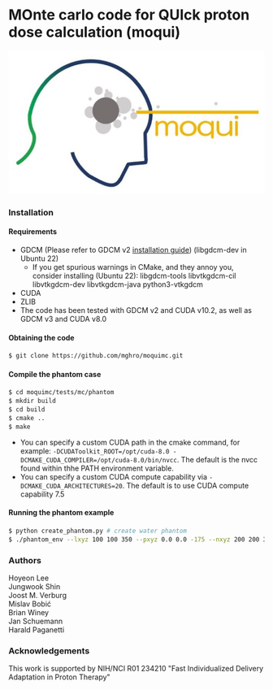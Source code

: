 MOnte carlo code for QUIck proton dose calculation (moqui)
==========================================================

<img src="images/moqui_logo.jpg">

### Installation
#### Requirements
- GDCM (Please refer to GDCM v2 [installation guide](http://gdcm.sourceforge.net/wiki/index.php/Compilation#Quick_start)) (libgdcm-dev in Ubuntu 22)
    - If you get spurious warnings in CMake, and they annoy you, consider installing (Ubuntu 22): libgdcm-tools libvtkgdcm-cil libvtkgdcm-dev libvtkgdcm-java python3-vtkgdcm
- CUDA
- ZLIB
- The code has been tested with GDCM v2 and CUDA v10.2, as well as GDCM v3 and CUDA v8.0

#### Obtaining the code
```bash
$ git clone https://github.com/mghro/moquimc.git
```

#### Compile the phantom case
```bash
$ cd moquimc/tests/mc/phantom
$ mkdir build
$ cd build
$ cmake ..
$ make
```
- You can specify a custom CUDA path in the cmake command, for example: `-DCUDAToolkit_ROOT=/opt/cuda-8.0 -DCMAKE_CUDA_COMPILER=/opt/cuda-8.0/bin/nvcc`. The default is the nvcc found within thhe PATH environment variable.
- You can specify a custom CUDA compute capability via `-DCMAKE_CUDA_ARCHITECTURES=20`. The default is to use CUDA compute capability 7.5

#### Running the phantom example
```bash
$ python create_phantom.py # create water phantom
$ ./phantom_env --lxyz 100 100 350 --pxyz 0.0 0.0 -175 --nxyz 200 200 350 --spot_energy 200.0 0.0 --spot_position 0 0 0.5 --spot_size 30.0 30.0 --histories 100000 --phantom_path ./water_phantom.raw --output_prefix ./ --gpu_id 0 > ./log.out
```

### Authors
Hoyeon Lee    
Jungwook Shin  
Joost M. Verburg  
Mislav Bobić  
Brian Winey  
Jan Schuemann  
Harald Paganetti  

### Acknowledgements
This work is supported by NIH/NCI R01 234210 "Fast Individualized Delivery Adaptation in Proton Therapy"   


